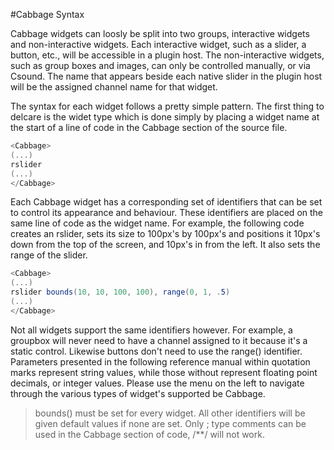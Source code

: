#Cabbage Syntax

Cabbage widgets can loosly be split into two groups, interactive widgets and non-interactive widgets. Each interactive widget, such as a slider, a button, etc., will be accessible in a plugin host. The non-interactive widgets, such as group boxes and images, can only be controlled manually, or via Csound. The name that appears beside each native slider in the plugin host will be the assigned channel name for that widget. 

The syntax for each widget follows a pretty simple pattern. The first thing to delcare is the widet type which is done simply by placing a widget name at the start of a line of code in the Cabbage section of the source file.

```csharp
<Cabbage>
(...)
rslider
(...)
</Cabbage>
```

Each Cabbage widget has a corresponding set of identifiers that can be set to control its appearance and behaviour. These identifiers are placed on the same line of code as the widget name. For example, the following code creates an rslider, sets its size to 100px's by 100px's and positions it 10px's down from the top of the screen, and 10px's in from the left. It also sets the range of the slider. 

```csharp
<Cabbage>
(...)
rslider bounds(10, 10, 100, 100), range(0, 1, .5)
(...)
</Cabbage>
```
Not all widgets support the same identifiers however. For example, a groupbox will never need to have a channel assigned to it because it's a static control. Likewise buttons don't need to use the range() identifier. Parameters presented in the following reference manual within quotation marks represent string values, while those without represent floating point decimals, or integer values. Please use the menu on the left to navigate through the various types of widget's supported be Cabbage. 

> bounds() must be set for every widget. All other identifiers will be given default values if none are set. 
> Only ; type comments can be used in the Cabbage section of code, /**/ will not work. 